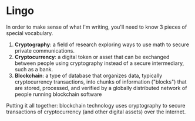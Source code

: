 # Lingo
In order to make sense of what I'm writing, you'll need to know 3 pieces of special vocabulary.

1. __Cryptography__: a field of research exploring ways to use math to secure private communications.
2. __Cryptocurrency__: a digital token or asset that can be exchanged between people using cryptography instead of a secure intermediary, such as a bank.
3. __Blockchain__: a type of database that organizes data, typically cryptocurrency transactions, into chunks of information ("blocks") that are stored, processed, and verified by a globally distributed network of people running blockchain software

Putting it all together: blockchain technology uses cryptography to secure transactions of cryptocurrency (and other digital assets) over the internet. 